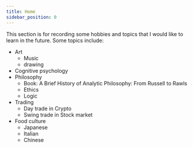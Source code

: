 ```yaml
---
title: Home
sidebar_position: 0
---
```


This section is for recording some hobbies and topics that I would like to learn in the future. Some topics include:
- Art
    - Music
    - drawing
- Cognitive psychology
- Philosophy
    - Book: A Brief History of Analytic Philosophy: From Russell to Rawls
    - Ethics
    - Logic
- Trading
    - Day trade in Crypto
    - Swing trade in Stock market 
- Food culture
    - Japanese 
    - Italian
    - Chinese

